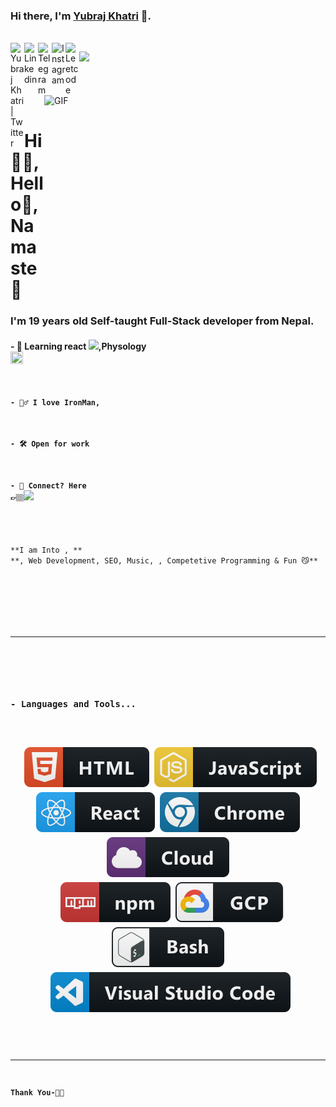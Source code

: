 
### Hi there, I'm [Yubraj Khatri](https://yubrajkhatri.com.np) 👋.  

<br/>
<a href="https://twitter.com/">
  <img align="left" alt="Yubraj Khatri| Twitter" width="22px" src="https://cdn.jsdelivr.net/npm/simple-icons@v3/icons/twitter.svg" />
</a>
<a href="https://www.linkedin.com/in/yubraj-khatri-155786243/">
  <img align="left" alt="Linkedin" width="22px" src="https://cdn.jsdelivr.net/npm/simple-icons@v3/icons/linkedin.svg" />
</a>
<a href="">
  <img align="left" alt="Telegram" width="22px" src="https://cdn.jsdelivr.net/npm/simple-icons@v3/icons/telegram.svg" />
</a>
<a href="https://www.instagram.com/yubraj007/">
  <img align="left" alt="Instagram" width="22px" src="https://cdn.jsdelivr.net/npm/simple-icons@v3/icons/instagram.svg" />
</a>

<a href="https://leetcode.com/Yubraj977/">
  <img align="left" alt="Leetcode" width="22px" src="https://cdn.jsdelivr.net/npm/simple-icons@v3/icons/leetcode.svg" />
</a>



![](https://visitor-badge.glitch.me/badge?page_id=8bithemant.8bithemant)

<br />
<br />

<img align="right" height="270px" width="450px" alt="GIF" src="https://media.giphy.com/media/paVD7uL8uz6us/giphy.gif" />
<br />

# Hi 🙋‍♂️, Hello👋, Namaste🙏
### I'm 19 years old Self-taught Full-Stack developer from Nepal.
#### - 🥀 Learning react  <code><img height="20" src="https://www.svgrepo.com/show/327388/logo-react.svg"></code>,Physology <code> <img height="20" width="20" src="https://cdn.pixabay.com/photo/2017/05/30/11/17/heart-2356621_1280.png"> 
#### - 🦸‍♂️ I love IronMan, 
#### - 🛠️ Open for work
#### - 💬 Connect? Here 👉🏼[<img src="https://scontent.fkep3-1.fna.fbcdn.net/v/t39.30808-6/277519684_10158675188522823_7436488509713286219_n.jpg?_nc_cat=1&ccb=1-7&_nc_sid=efb6e6&_nc_ohc=9I3mgeRpCDcAX__VllS&_nc_ht=scontent.fkep3-1.fna&oh=00_AfBsXOa33WaxMKg7mpBIK_FZWkhCGM7mLwu-qeeIIl4dxw&oe=658B03EB" height="25px" >](https://www.linkedin.com/in/yubraj-khatri-155786243/)
<br />
**I am Into , **
**, Web Development, SEO, Music, , Competetive Programming & Fun 😼**
<br />

<br />

**********

<br />

### - Languages and Tools...

<p align="center">
 <img src="https://raw.githubusercontent.com/8bithemant/8bithemant/master/svg/dev/languages/html.svg" alt="Twitter" style="vertical-align:top; margin:4px"><img src="https://raw.githubusercontent.com/8bithemant/8bithemant/master/svg/dev/languages/js.svg" alt="Twitter" style="vertical-align:top; margin:4px"><img src="https://raw.githubusercontent.com/8bithemant/8bithemant/master/svg/dev/frameworks/react.svg" alt="Twitter" style="vertical-align:top; margin:4px"><img src="https://raw.githubusercontent.com/8bithemant/8bithemant/master/svg/dev/misc/chrome.svg" alt="Twitter" style="vertical-align:top; margin:4px"><img src="https://raw.githubusercontent.com/8bithemant/8bithemant/master/svg/dev/misc/cloud.svg" alt="Twitter" style="vertical-align:top; margin:4px">
  <img src="https://raw.githubusercontent.com/8bithemant/8bithemant/master/svg/dev/services/npm.svg" alt="Twitter" style="vertical-align:top; margin:4px"><img src="https://raw.githubusercontent.com/8bithemant/8bithemant/master/svg/dev/services/gcp.svg" alt="Twitter" style="vertical-align:top; margin:4px"><img src="https://raw.githubusercontent.com/8bithemant/8bithemant/master/svg/dev/tools/bash.svg" alt="Twitter" style="vertical-align:top; margin:4px">
 <img src="https://raw.githubusercontent.com/8bithemant/8bithemant/master/svg/dev/tools/visualstudio_code.svg" alt="Twitter" style="vertical-align:top; margin:4px">

</p>






***********************************

#### Thank You-🙏🏼
